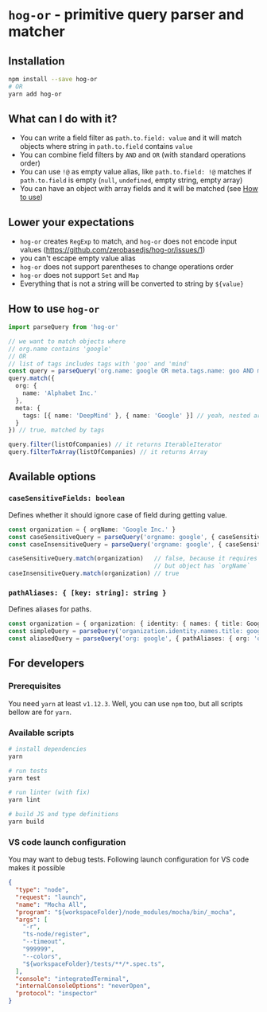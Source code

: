 # `hog-or` - primitive query parser and matcher

## Installation

```bash
npm install --save hog-or
# OR
yarn add hog-or
```

## What can I do with it?

- You can write a field filter as `path.to.field: value` and it will match objects where string in `path.to.field` contains `value`
- You can combine field filters by `AND` and `OR` (with standard operations order)
- You can use `!@` as empty value alias, like `path.to.field: !@` matches if `path.to.field` is empty (`null`, `undefined`, empty string, empty array)
- You can have an object with array fields and it will be matched (see [How to use](#how-to-use))

## Lower your expectations

- `hog-or` creates `RegExp` to match, and `hog-or` does not encode input values (https://github.com/zerobasedjs/hog-or/issues/1)
- you can't escape empty value alias
- `hog-or` does not support parentheses to change operations order
- `hog-or` does not support `Set` and `Map`
- Everything that is not a string will be converted to string by `${value}`

## How to use `hog-or`

```typescript
import parseQuery from 'hog-or'

// we want to match objects where
// org.name contains 'google'
// OR
// list of tags includes tags with 'goo' and 'mind'
const query = parseQuery('org.name: google OR meta.tags.name: goo AND meta.tags.name: mind')
query.match({
  org: {
    name: 'Alphabet Inc.'
  },
  meta: {
    tags: [{ name: 'DeepMind' }, { name: 'Google' }] // yeah, nested array of objects
  }
}) // true, matched by tags

query.filter(listOfCompanies) // it returns IterableIterator
query.filterToArray(listOfCompanies) // it returns Array
```

## Available options

### `caseSensitiveFields: boolean`

Defines whether it should ignore case of field during getting value.

```typescript
const organization = { orgName: 'Google Inc.' }
const caseSensitiveQuery = parseQuery('orgname: google', { caseSensitiveFields: true })
const caseInsensitiveQuery = parseQuery('orgname: google', { caseSensitiveFields: false })

caseSensitiveQuery.match(organization)   // false, because it requires field `orgname`,
                                         // but object has `orgName`
caseInsensitiveQuery.match(organization) // true
```

### `pathAliases: { [key: string]: string }`

Defines aliases for paths.

```typescript
const organization = { organization: { identity: { names: { title: Google Inc. } } } }
const simpleQuery = parseQuery('organization.identity.names.title: google')
const aliasedQuery = parseQuery('org: google', { pathAliases: { org: 'organization.identity.names.title' } })
```

## For developers

### Prerequisites

You need `yarn` at least `v1.12.3`. Well, you can use `npm` too, but all scripts bellow are for `yarn`.

### Available scripts

```bash
# install dependencies
yarn

# run tests
yarn test

# run linter (with fix)
yarn lint

# build JS and type definitions
yarn build
```

### VS code launch configuration
You may want to debug tests. Following launch configuration for VS code makes it possible

```json
{
  "type": "node",
  "request": "launch",
  "name": "Mocha All",
  "program": "${workspaceFolder}/node_modules/mocha/bin/_mocha",
  "args": [
    "-r",
    "ts-node/register",
    "--timeout",
    "999999",
    "--colors",
    "${workspaceFolder}/tests/**/*.spec.ts",
  ],
  "console": "integratedTerminal",
  "internalConsoleOptions": "neverOpen",
  "protocol": "inspector"
}
```
